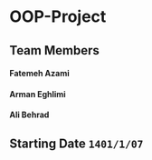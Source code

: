 # OOP-Project

## Team Members
#### Fatemeh Azami 

#### Arman Eghlimi

#### Ali Behrad

## Starting Date `1401/1/07`

